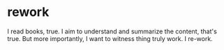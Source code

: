 # rework

I read books, true.
I aim to understand and summarize the content, that's true.
But more importantly, I want to witness thing truly work. I re-work.
